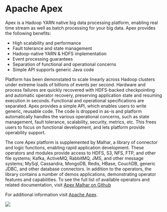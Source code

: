 Apache Apex
================================================================================

Apex is a Hadoop YARN native big data processing platform, enabling real time stream as well as batch processing for your big data.  Apex provides the following benefits:

* High scalability and performance
* Fault tolerance and state management
* Hadoop-native YARN & HDFS implementation
* Event processing guarantees
* Separation of functional and operational concerns
* Simple API supports generic Java code

Platform has been demonstated to scale linearly across Hadoop clusters under extreme loads of billions of events per second.  Hardware and process failures are quickly recovered with HDFS-backed checkpointing and automatic operator recovery, preserving application state and resuming execution in seconds.  Functional and operational specifications are separated.  Apex provides a simple API, which enables users to write generic, reusable code.  The code is dropped in as-is and platform automatically handles the various operational concerns, such as state management, fault tolerance, scalability, security, metrics, etc.  This frees users to focus on functional development, and lets platform provide operability support.

The core Apex platform is supplemented by Malhar, a library of connector and logic functions, enabling rapid application development.  These operators and modules provide access to HDFS, S3, NFS, FTP, and other file systems; Kafka, ActiveMQ, RabbitMQ, JMS, and other message systems; MySql, Cassandra, MongoDB, Redis, HBase, CouchDB, generic JDBC, and other database connectors.  In addition to the operators, the library contains a number of demos applications, demonstrating operator features and capabilities.  To see the full list of available operators and related documentation, visit [Apex Malhar on Github](https://github.com/apache/incubator-apex-malhar)

For additional information visit [Apache Apex](http://apex.apache.org/).

[![](favicon.ico)](http://apex.apache.org/)
